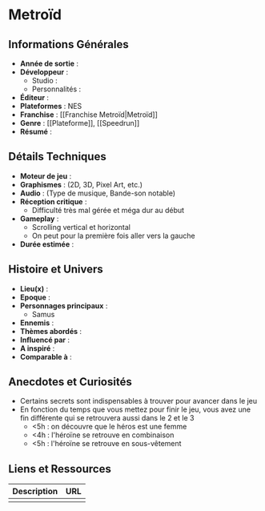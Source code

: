 
# Metroïd

## Informations Générales

- **Année de sortie** : 
- **Développeur** : 
	- Studio : 
	- Personnalités : 
- **Éditeur** : 
- **Plateformes** : NES
- **Franchise** : [[Franchise Metroïd|Metroïd]]
- **Genre** : [[Plateforme]], [[Speedrun]]
- **Résumé** : 

## Détails Techniques
- **Moteur de jeu** : 
- **Graphismes** : (2D, 3D, Pixel Art, etc.)
- **Audio** : (Type de musique, Bande-son notable)
- **Réception critique** : 
	- Difficulté très mal gérée et méga dur au début
- **Gameplay** :
	- Scrolling vertical et horizontal
	- On peut pour la première fois aller vers la gauche
- **Durée estimée** : 

## Histoire et Univers
- **Lieu(x)** : 
- **Epoque** : 
- **Personnages principaux** : 
	- Samus
- **Ennemis** :
- **Thèmes abordés** : 
- **Influencé par** :
- **A inspiré** : 
- **Comparable à** :
## Anecdotes et Curiosités
- Certains secrets sont indispensables à trouver pour avancer dans le jeu
- En fonction du temps que vous mettez pour finir le jeu, vous avez une fin différente qui se retrouvera aussi dans le 2 et le 3
	- <5h : on découvre que le héros est une femme
	- <4h : l'héroïne se retrouve en combinaison
	- <5h : l'héroïne se retrouve en sous-vêtement
## Liens et Ressources

| Description | URL |
| ----------- | --- |
|             |     |
